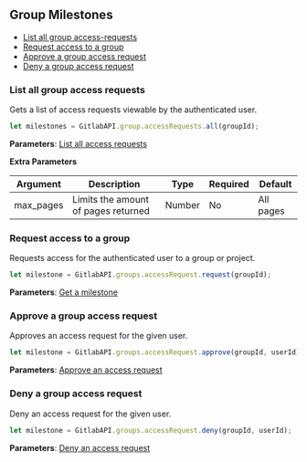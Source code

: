 ## Group Milestones

* [List all group access-requests](#list-all-group-access-requests)
* [Request access to a group](#request-access-to-a-group)
* [Approve a group access request](#approve-a-group-access-request)
* [Deny a group access request](#deny-a-group-access-request)

### List all group access requests

Gets a list of access requests viewable by the authenticated user.

```javascript
let milestones = GitlabAPI.group.accessRequests.all(groupId);
```
**Parameters**: [List all access requests](https://github.com/gitlabhq/gitlabhq/blob/master/doc/api/access_requests.md#list-access-requests-for-a-group-or-project)

**Extra Parameters**

| Argument      | Description              | Type     | Required | Default           |
|---------------|--------------------------|----------|----------|-------------------|
| max_pages     |Limits the amount of pages returned | Number   | No       |  All pages         |


### Request access to a group

Requests access for the authenticated user to a group or project.

```javascript
let milestone = GitlabAPI.groups.accessRequest.request(groupId);
```
**Parameters**: [Get a milestone](https://github.com/gitlabhq/gitlabhq/blob/master/doc/api/access_requests.md#request-access-to-a-group-or-project)


### Approve a group access request

Approves an access request for the given user.


```javascript
let milestone = GitlabAPI.groups.accessRequest.approve(groupId, userId);
```
**Parameters**: [Approve an access request](https://github.com/gitlabhq/gitlabhq/blob/master/doc/api/access_requests.md#approve-an-access-request)


### Deny a group access request

Deny an access request for the given user.


```javascript
let milestone = GitlabAPI.groups.accessRequest.deny(groupId, userId);
```
**Parameters**: [Deny an access request](https://github.com/gitlabhq/gitlabhq/blob/master/doc/api/access_requests.md#deny-an-access-request)
